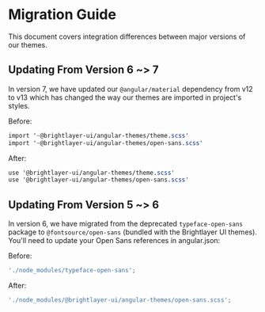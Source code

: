 # Migration Guide

This document covers integration differences between major versions of our themes.

## Updating From Version 6 ~> 7

In version 7, we have updated our `@angular/material` dependency from v12 to v13 which has changed the way our themes are imported in project's styles.

Before:

```scss
import '~@brightlayer-ui/angular-themes/theme.scss'
import '~@brightlayer-ui/angular-themes/open-sans.scss'
```

After:

```scss
use '@brightlayer-ui/angular-themes/theme.scss'
use '@brightlayer-ui/angular-themes/open-sans.scss'
```

## Updating From Version 5 ~> 6

In version 6, we have migrated from the deprecated `typeface-open-sans` package to `@fontsource/open-sans` (bundled with the Brightlayer UI themes). You'll need to update your Open Sans references in angular.json:

Before:

```js
'./node_modules/typeface-open-sans';
```

After:

```js
'./node_modules/@brightlayer-ui/angular-themes/open-sans.scss';
```

